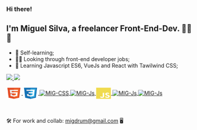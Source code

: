 ### Hi there! 
## I'm Miguel Silva, a freelancer Front-End-Dev. 👋👋👋

- 📓 Self-learning;
- 👨‍💻 Looking through front-end developer jobs;
- 🌱 Learning Javascript ES6, VueJs and React with Tawilwind CSS;

<div>
  <a href="https://github.com/migsilva89/migsilva89/">
  <img height="150em" src="https://github-readme-stats.vercel.app/api?username=migsilva89&theme=dark&show_icons=true">
  <img height="200em" src="https://github-readme-stats.vercel.app/api/top-langs?username=migsilva89&theme=dark&show_icons=true">
</div>
  
<div style="display: inline_block"><br>
  <img align="center" alt="MIG-HTML" height="30" width="40" src="https://raw.githubusercontent.com/devicons/devicon/master/icons/html5/html5-original.svg">
  <img align="center" alt="MIG-CSS" height="30" width="40" src="https://raw.githubusercontent.com/devicons/devicon/master/icons/css3/css3-original.svg">
  <img align="center" alt="MIG-CSS" height="30" width="40" src="https://www.vectorlogo.zone/logos/tailwindcss/tailwindcss-icon.svg">
  <img align="center" alt="MIG-Js" height="30" width="40" src="https://upload.wikimedia.org/wikipedia/commons/b/b2/Bootstrap_logo.svg">
  <img align="center" alt="MIG-Js" height="30" width="40" src="https://raw.githubusercontent.com/devicons/devicon/master/icons/javascript/javascript-plain.svg">
  <img align="center" alt="MIG-Js" height="30" width="40" src="https://upload.wikimedia.org/wikipedia/commons/9/95/Vue.js_Logo_2.svg">
  <img align="center" alt="MIG-Js" height="30" width="40" src="https://upload.wikimedia.org/wikipedia/commons/a/a7/React-icon.svg">
  <a/>
</div>

<br>
<br>

🛠️ For work and collab: migdrum@gmail.com 🖥


